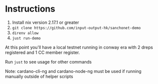 # Instructions

1. Install nix version 2.17.1 or greater
2. `git clone https://github.com/input-output-hk/sanchonet-demo`
3. `direnv allow`
4. `just run-demo`

At this point you'll have a local testnet running in conway era with 2 dreps registered and 1 CC member register.

Run `just` to see usage for other commands

Note: cardano-cli-ng and cardano-node-ng must be used if running manually outside of helper scripts
